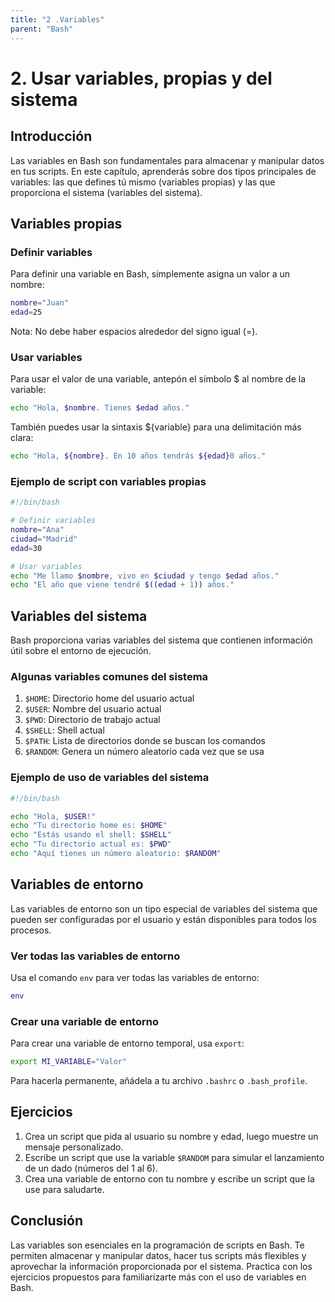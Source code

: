 ```yaml
---
title: "2 .Variables"
parent: "Bash"
---
```


# 2. Usar variables, propias y del sistema

## Introducción
Las variables en Bash son fundamentales para almacenar y manipular datos en tus scripts. En este capítulo, aprenderás sobre dos tipos principales de variables: las que defines tú mismo (variables propias) y las que proporciona el sistema (variables del sistema).

## Variables propias

### Definir variables
Para definir una variable en Bash, simplemente asigna un valor a un nombre:

```bash
nombre="Juan"
edad=25
```

Nota: No debe haber espacios alrededor del signo igual (=).

### Usar variables
Para usar el valor de una variable, antepón el símbolo $ al nombre de la variable:

```bash
echo "Hola, $nombre. Tienes $edad años."
```

También puedes usar la sintaxis ${variable} para una delimitación más clara:

```bash
echo "Hola, ${nombre}. En 10 años tendrás ${edad}0 años."
```

### Ejemplo de script con variables propias

```bash
#!/bin/bash

# Definir variables
nombre="Ana"
ciudad="Madrid"
edad=30

# Usar variables
echo "Me llamo $nombre, vivo en $ciudad y tengo $edad años."
echo "El año que viene tendré $((edad + 1)) años."
```

## Variables del sistema

Bash proporciona varias variables del sistema que contienen información útil sobre el entorno de ejecución.

### Algunas variables comunes del sistema

1. `$HOME`: Directorio home del usuario actual
2. `$USER`: Nombre del usuario actual
3. `$PWD`: Directorio de trabajo actual
4. `$SHELL`: Shell actual
5. `$PATH`: Lista de directorios donde se buscan los comandos
6. `$RANDOM`: Genera un número aleatorio cada vez que se usa

### Ejemplo de uso de variables del sistema

```bash
#!/bin/bash

echo "Hola, $USER!"
echo "Tu directorio home es: $HOME"
echo "Estás usando el shell: $SHELL"
echo "Tu directorio actual es: $PWD"
echo "Aquí tienes un número aleatorio: $RANDOM"
```

## Variables de entorno

Las variables de entorno son un tipo especial de variables del sistema que pueden ser configuradas por el usuario y están disponibles para todos los procesos.

### Ver todas las variables de entorno
Usa el comando `env` para ver todas las variables de entorno:

```bash
env
```

### Crear una variable de entorno
Para crear una variable de entorno temporal, usa `export`:

```bash
export MI_VARIABLE="Valor"
```

Para hacerla permanente, añádela a tu archivo `.bashrc` o `.bash_profile`.

## Ejercicios

1. Crea un script que pida al usuario su nombre y edad, luego muestre un mensaje personalizado.
2. Escribe un script que use la variable `$RANDOM` para simular el lanzamiento de un dado (números del 1 al 6).
3. Crea una variable de entorno con tu nombre y escribe un script que la use para saludarte.

## Conclusión

Las variables son esenciales en la programación de scripts en Bash. Te permiten almacenar y manipular datos, hacer tus scripts más flexibles y aprovechar la información proporcionada por el sistema. Practica con los ejercicios propuestos para familiarizarte más con el uso de variables en Bash.

